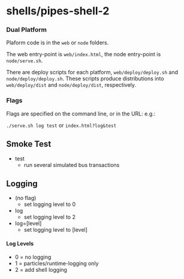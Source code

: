 # shells/pipes-shell-2

### Dual Platform

Plaform code is in the `web` or `node` folders.

The web entry-point is `web/index.html`, the node entry-point is `node/serve.sh`.

There are deploy scripts for each platform, `web/deploy/deploy.sh` and `node/deploy/deploy.sh`. These scripts produce distributions into `web/deploy/dist` and `node/deploy/dist`, respectively.

### Flags

Flags are specified on the command line, or in the URL: e.g.:

`./serve.sh log test`
or
`index.html?log&test`

## Smoke Test

* test
  * run several simulated bus transactions

## Logging

* (no flag)
  * set logging level to 0
* log
  * set logging level to 2
* log=[level]
  * set logging level to [level]

#### Log Levels

* 0 = no logging
* 1 = particles/runtime-logging only
* 2 = add shell logging


